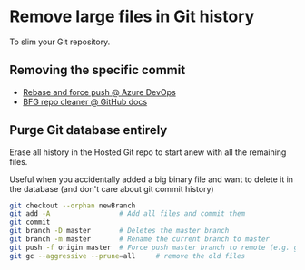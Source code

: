 # Remove large files in Git history


To slim your Git repository.

<!--more-->

## Removing the specific commit

- [Rebase and force push @ Azure DevOps](https://docs.microsoft.com/en-us/azure/devops/repos/git/remove-binaries?view=azure-devops)
- [BFG repo cleaner @ GitHub docs](https://docs.github.com/en/github/authenticating-to-github/removing-sensitive-data-from-a-repository)

## Purge Git database entirely

Erase all history in the Hosted Git repo to start anew with all the remaining files.

Useful when you accidentally added a big binary file and want to delete it in the database (and don't care about git commit history)

```bash
git checkout --orphan newBranch
git add -A                 # Add all files and commit them
git commit
git branch -D master       # Deletes the master branch
git branch -m master       # Rename the current branch to master
git push -f origin master  # Force push master branch to remote (e.g. github)
git gc --aggressive --prune=all     # remove the old files
```


